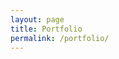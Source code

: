 ```yaml
---
layout: page
title: Portfolio
permalink: /portfolio/
---
```

<div data-iframe-width="150" data-iframe-height="270" data-share-badge-id="ca4cd60d-d370-4064-9894-0c35f48cc67f" data-share-badge-host="https://www.credly.com"></div><script type="text/javascript" async src="//cdn.credly.com/assets/utilities/embed.js"></script>

<div data-iframe-width="150" data-iframe-height="270" data-share-badge-id="6571d45b-1c91-4be4-bebd-7ddbc114cc42" data-share-badge-host="https://www.credly.com"></div><script type="text/javascript" async src="//cdn.credly.com/assets/utilities/embed.js"></script>